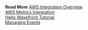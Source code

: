 **Read More**
[AWS Integration Overview](https://docs.wavefront.com/integrations_aws_overview.html)<br/>
[AWS Metrics Integration](https://docs.wavefront.com/integrations_aws_metrics.html)<br/>
[Hello Wavefront Tutorial](https://docs.wavefront.com/hello_wavefront_aws_tutorial.html)<br/>
[Managing Events](https://docs.wavefront.com/events.html)
